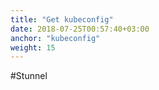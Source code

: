 ```yaml
---
title: "Get kubeconfig"
date: 2018-07-25T00:57:40+03:00
anchor: "kubeconfig"
weight: 15
---
```


#Stunnel
